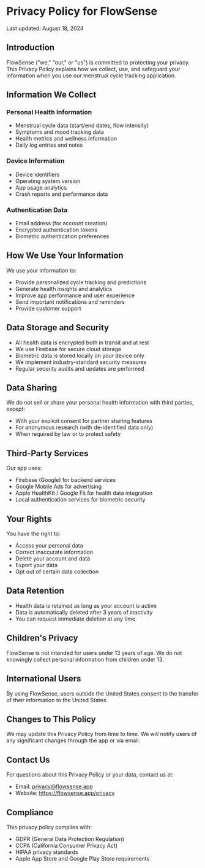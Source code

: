 # Privacy Policy for FlowSense

Last updated: August 18, 2024

## Introduction

FlowSense ("we," "our," or "us") is committed to protecting your privacy. This Privacy Policy explains how we collect, use, and safeguard your information when you use our menstrual cycle tracking application.

## Information We Collect

### Personal Health Information
- Menstrual cycle data (start/end dates, flow intensity)
- Symptoms and mood tracking data
- Health metrics and wellness information
- Daily log entries and notes

### Device Information
- Device identifiers
- Operating system version
- App usage analytics
- Crash reports and performance data

### Authentication Data
- Email address (for account creation)
- Encrypted authentication tokens
- Biometric authentication preferences

## How We Use Your Information

We use your information to:
- Provide personalized cycle tracking and predictions
- Generate health insights and analytics
- Improve app performance and user experience
- Send important notifications and reminders
- Provide customer support

## Data Storage and Security

- All health data is encrypted both in transit and at rest
- We use Firebase for secure cloud storage
- Biometric data is stored locally on your device only
- We implement industry-standard security measures
- Regular security audits and updates are performed

## Data Sharing

We do not sell or share your personal health information with third parties, except:
- With your explicit consent for partner sharing features
- For anonymous research (with de-identified data only)
- When required by law or to protect safety

## Third-Party Services

Our app uses:
- Firebase (Google) for backend services
- Google Mobile Ads for advertising
- Apple HealthKit / Google Fit for health data integration
- Local authentication services for biometric security

## Your Rights

You have the right to:
- Access your personal data
- Correct inaccurate information
- Delete your account and data
- Export your data
- Opt out of certain data collection

## Data Retention

- Health data is retained as long as your account is active
- Data is automatically deleted after 3 years of inactivity
- You can request immediate deletion at any time

## Children's Privacy

FlowSense is not intended for users under 13 years of age. We do not knowingly collect personal information from children under 13.

## International Users

By using FlowSense, users outside the United States consent to the transfer of their information to the United States.

## Changes to This Policy

We may update this Privacy Policy from time to time. We will notify users of any significant changes through the app or via email.

## Contact Us

For questions about this Privacy Policy or your data, contact us at:
- Email: privacy@flowsense.app
- Website: https://flowsense.app/privacy

## Compliance

This privacy policy complies with:
- GDPR (General Data Protection Regulation)
- CCPA (California Consumer Privacy Act)
- HIPAA privacy standards
- Apple App Store and Google Play Store requirements
